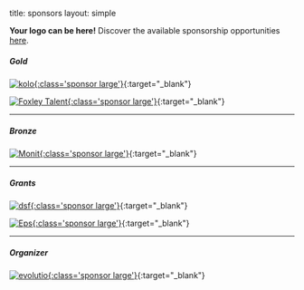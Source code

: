 title: sponsors
layout: simple

**Your logo can be here!** Discover the available sponsorship opportunities [here](/sponsors/sponsorship/).

##### Gold

[![kolo](/static/images/sponsors/kolo.svg){:class='sponsor large'}](https://kolo.app/){:target="\_blank"}

[![Foxley Talent](/static/images/sponsors/foxley.png){:class='sponsor large'}](https://kolo.app/){:target="\_blank"}

---

##### Bronze

[![Monit](/static/images/sponsors/monit.png){:class='sponsor large'}](https://kolo.app/){:target="\_blank"}

---

##### Grants

[![dsf](/static/images/sponsors/dsf.png){:class='sponsor large'}](https://evolutio.pt/){:target="\_blank"}

[![Eps](/static/images/sponsors/eps.png){:class='sponsor large'}](https://europython-society.org/){:target="\_blank"}

---

##### Organizer

[![evolutio](/static/images/sponsors/evolutio.png){:class='sponsor large'}](https://evolutio.pt/){:target="\_blank"}
